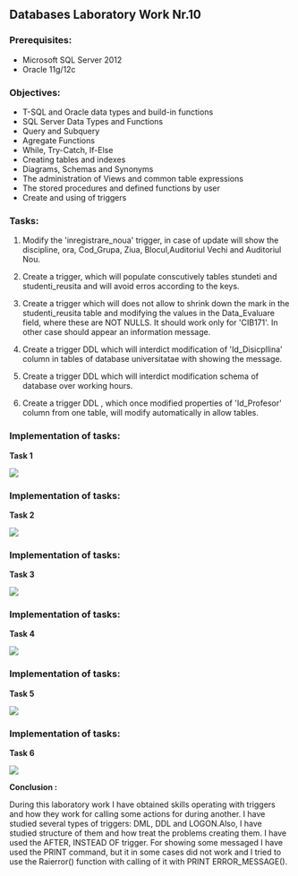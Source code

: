 
## Databases Laboratory Work Nr.10


### Prerequisites:
  - Microsoft SQL Server 2012
  - Oracle 11g/12c

### Objectives:
  - T-SQL and Oracle data types and build-in functions
  - SQL Server Data Types and Functions
  - Query and Subquery
  - Agregate Functions
  - While, Try-Catch, If-Else
  - Creating tables and indexes
  - Diagrams, Schemas and Synonyms
  - The administration of Views and common table expressions
  - The stored procedures and defined functions by user
  - Create and using of triggers
  
 ### Tasks: 
 
 1. Modify the 'inregistrare_noua' trigger, in case of update will show the discipline, ora, Cod_Grupa, Ziua, Blocul,Auditoriul
 Vechi and Auditoriul Nou.  
 
 2. Create a trigger, which will populate conscutively tables stundeti and studenti_reusita and will avoid erros according to the
 keys. 
 
 3. Create a trigger which will does not allow to shrink down the mark in the studenti_reusita table and modifying the values in the
 Data_Evaluare field, where these are NOT NULLS. It should work only for 'CIB171'. In other case should appear an information
 message. 
 
 4. Create a trigger DDL which will interdict modification of 'Id_Disicpllina' column  in tables of database universitatae with
 showing the message. 
 
 5. Create a trigger DDL which will interdict modification schema of database over working hours. 
 
 6. Create a trigger DDL , which once modified properties of 'Id_Profesor' column from one table, will modify automatically in allow
 tables. 
 
 
### Implementation of tasks: 
 
 **Task 1** 
 
 ![](https://github.com/DEMENCI/BCD-Laboratories-readme/blob/master/Laboratory10/Pictures/10_1.PNG) 


  ### Implementation of tasks: 
 
 **Task 2** 
 
 ![](https://github.com/DEMENCI/BCD-Laboratories-readme/blob/master/Laboratory10/Pictures/10_2.PNG)  

  ### Implementation of tasks: 
 
 **Task 3** 
 
 ![](https://github.com/DEMENCI/BCD-Laboratories-readme/blob/master/Laboratory10/Pictures/10_3.PNG)  


  ### Implementation of tasks: 
 
 **Task 4** 
 
 ![](https://github.com/DEMENCI/BCD-Laboratories-readme/blob/master/Laboratory10/Pictures/10_4.PNG)  

  ### Implementation of tasks: 
 
 **Task 5** 
 
 ![](https://github.com/DEMENCI/BCD-Laboratories-readme/blob/master/Laboratory10/Pictures/10_5.PNG)  

  ### Implementation of tasks: 
 
 **Task 6** 
 
 ![](https://github.com/DEMENCI/BCD-Laboratories-readme/blob/master/Laboratory10/Pictures/10_6.PNG)  


 **Conclusion :**  

During this laboratory work I have obtained skills operating with triggers and how they work for calling some actions for during 
another. I have studied several types of triggers: DML, DDL and LOGON.Also, I have studied structure of them and how treat the
problems creating them. I have used the AFTER, INSTEAD OF trigger. For showing some messaged I have used the PRINT command, but 
it in some cases did not work and I tried to use the Raierror() function with calling of it with PRINT ERROR_MESSAGE().
